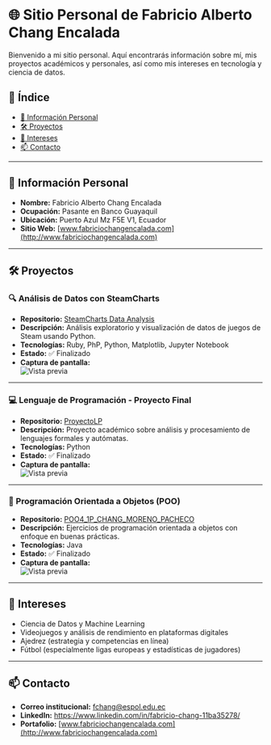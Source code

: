# 🌐 Sitio Personal de Fabricio Alberto Chang Encalada

Bienvenido a mi sitio personal. Aquí encontrarás información sobre mí, mis proyectos académicos y personales, así como mis intereses en tecnología y ciencia de datos.

## 📑 Índice
- [👤 Información Personal](#información-personal)
- [🛠️ Proyectos](#proyectos)
- [🎯 Intereses](#intereses)
- [📫 Contacto](#contacto)

---

## 👤 Información Personal

- **Nombre:** Fabricio Alberto Chang Encalada  
- **Ocupación:** Pasante en Banco Guayaquil  
- **Ubicación:** Puerto Azul Mz F5E V1, Ecuador  
- **Sitio Web:** [www.fabriciochangencalada.com](http://www.fabriciochangencalada.com)  

---

## 🛠️ Proyectos

### 🔍 Análisis de Datos con SteamCharts
- **Repositorio:** [SteamCharts Data Analysis](https://github.com/FabricioChang/Proyecto-Analisis-de-Datos-SteamCharts)
- **Descripción:** Análisis exploratorio y visualización de datos de juegos de Steam usando Python.
- **Tecnologías:** Ruby, PhP, Python, Matplotlib, Jupyter Notebook
- **Estado:** ✅ Finalizado
- **Captura de pantalla:**  
  ![Vista previa](ruta/a/la/captura1.png)

---

### 💻 Lenguaje de Programación - Proyecto Final
- **Repositorio:** [ProyectoLP](https://github.com/FabricioChang/ProyectoLP)
- **Descripción:** Proyecto académico sobre análisis y procesamiento de lenguajes formales y autómatas.
- **Tecnologías:** Python
- **Estado:** ✅ Finalizado
- **Captura de pantalla:**  
  ![Vista previa](ruta/a/la/captura2.png)

---

### 🧱 Programación Orientada a Objetos (POO)
- **Repositorio:** [POO4_1P_CHANG_MORENO_PACHECO](https://github.com/FabricioChang/POO4_1P_CHANG_MORENO_PACHECO)
- **Descripción:** Ejercicios de programación orientada a objetos con enfoque en buenas prácticas.
- **Tecnologías:** Java
- **Estado:** ✅ Finalizado
- **Captura de pantalla:**  
  ![Vista previa](ruta/a/la/captura3.png)

---

## 🎯 Intereses

- Ciencia de Datos y Machine Learning  
- Videojuegos y análisis de rendimiento en plataformas digitales  
- Ajedrez (estrategia y competencias en línea)  
- Fútbol (especialmente ligas europeas y estadísticas de jugadores)

---

## 📫 Contacto

- **Correo institucional:** fchang@espol.edu.ec  
- **LinkedIn:** https://www.linkedin.com/in/fabricio-chang-11ba35278/
- **Portafolio:** [www.fabriciochangencalada.com](http://www.fabriciochangencalada.com)
